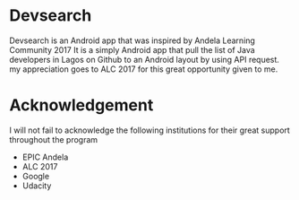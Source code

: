 # Devsearch
Devsearch is an Android app that was inspired by Andela Learning Community 2017 It is a simply Android app that pull the list of Java developers in Lagos on Github to an Android layout by using API request. my appreciation goes to ALC 2017 for this great opportunity given to me.
# Acknowledgement
I will not fail to acknowledge the following institutions for their great support throughout the program
* EPIC Andela
* ALC 2017
* Google
* Udacity

